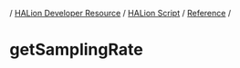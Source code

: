 / [HALion Developer Resource](../..//HALion-Developer-Resource.md) / [HALion Script](./HALion-Script.md) / [Reference](./Reference.md) /

# getSamplingRate
